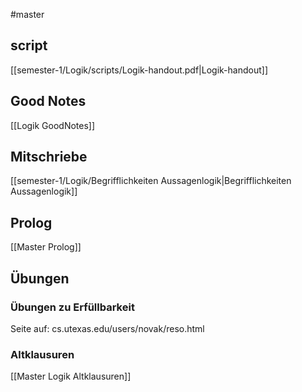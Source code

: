 #master 
## script
[[semester-1/Logik/scripts/Logik-handout.pdf|Logik-handout]]

## Good Notes
[[Logik GoodNotes]]

## Mitschriebe
[[semester-1/Logik/Begrifflichkeiten Aussagenlogik|Begrifflichkeiten Aussagenlogik]]

## Prolog
[[Master Prolog]]

## Übungen
### Übungen zu Erfüllbarkeit
Seite auf: cs.utexas.edu/users/novak/reso.html
### Altklausuren
[[Master Logik Altklausuren]]

